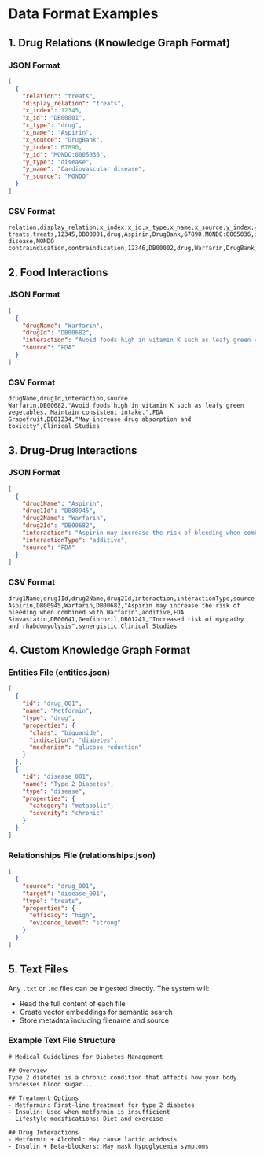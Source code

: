 # Data Format Examples

## 1. Drug Relations (Knowledge Graph Format)

### JSON Format
```json
[
  {
    "relation": "treats",
    "display_relation": "treats",
    "x_index": 12345,
    "x_id": "DB00001",
    "x_type": "drug",
    "x_name": "Aspirin",
    "x_source": "DrugBank",
    "y_index": 67890,
    "y_id": "MONDO:0005036",
    "y_type": "disease",
    "y_name": "Cardiovascular disease",
    "y_source": "MONDO"
  }
]
```

### CSV Format
```csv
relation,display_relation,x_index,x_id,x_type,x_name,x_source,y_index,y_id,y_type,y_name,y_source
treats,treats,12345,DB00001,drug,Aspirin,DrugBank,67890,MONDO:0005036,disease,Cardiovascular disease,MONDO
contraindication,contraindication,12346,DB00002,drug,Warfarin,DrugBank,67891,MONDO:0002280,disease,Pregnancy,MONDO
```

## 2. Food Interactions

### JSON Format
```json
[
  {
    "drugName": "Warfarin",
    "drugId": "DB00682",
    "interaction": "Avoid foods high in vitamin K such as leafy green vegetables. Maintain consistent intake.",
    "source": "FDA"
  }
]
```

### CSV Format
```csv
drugName,drugId,interaction,source
Warfarin,DB00682,"Avoid foods high in vitamin K such as leafy green vegetables. Maintain consistent intake.",FDA
Grapefruit,DB01234,"May increase drug absorption and toxicity",Clinical Studies
```

## 3. Drug-Drug Interactions

### JSON Format
```json
[
  {
    "drug1Name": "Aspirin",
    "drug1Id": "DB00945",
    "drug2Name": "Warfarin",
    "drug2Id": "DB00682",
    "interaction": "Aspirin may increase the risk of bleeding when combined with Warfarin",
    "interactionType": "additive",
    "source": "FDA"
  }
]
```

### CSV Format
```csv
drug1Name,drug1Id,drug2Name,drug2Id,interaction,interactionType,source
Aspirin,DB00945,Warfarin,DB00682,"Aspirin may increase the risk of bleeding when combined with Warfarin",additive,FDA
Simvastatin,DB00641,Gemfibrozil,DB01241,"Increased risk of myopathy and rhabdomyolysis",synergistic,Clinical Studies
```

## 4. Custom Knowledge Graph Format

### Entities File (entities.json)
```json
[
  {
    "id": "drug_001",
    "name": "Metformin",
    "type": "drug",
    "properties": {
      "class": "biguanide",
      "indication": "diabetes",
      "mechanism": "glucose_reduction"
    }
  },
  {
    "id": "disease_001",
    "name": "Type 2 Diabetes",
    "type": "disease",
    "properties": {
      "category": "metabolic",
      "severity": "chronic"
    }
  }
]
```

### Relationships File (relationships.json)
```json
[
  {
    "source": "drug_001",
    "target": "disease_001",
    "type": "treats",
    "properties": {
      "efficacy": "high",
      "evidence_level": "strong"
    }
  }
]
```

## 5. Text Files

Any `.txt` or `.md` files can be ingested directly. The system will:
- Read the full content of each file
- Create vector embeddings for semantic search
- Store metadata including filename and source

### Example Text File Structure
```
# Medical Guidelines for Diabetes Management

## Overview
Type 2 diabetes is a chronic condition that affects how your body processes blood sugar...

## Treatment Options
- Metformin: First-line treatment for type 2 diabetes
- Insulin: Used when metformin is insufficient
- Lifestyle modifications: Diet and exercise

## Drug Interactions
- Metformin + Alcohol: May cause lactic acidosis
- Insulin + Beta-blockers: May mask hypoglycemia symptoms
```
